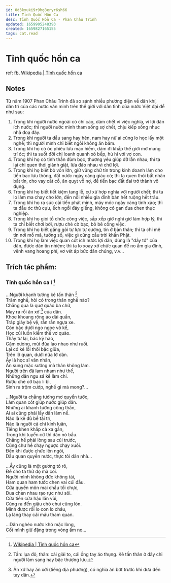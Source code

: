 ```yaml
---
id: 0d3kxuki9r9hg8eryr6sh66
title: Tỉnh Quốc Hồn Ca
desc: Tỉnh Quốc Hồn Ca - Phan Châu Trinh
updated: 1659905248393
created: 1659827165155
tags: cat.read
---
```

# Tỉnh quốc hồn ca

ref: [fb](https://www.facebook.com/groups/395853348109312/permalink/804300337264609/), [Wikipedia | Tỉnh quốc hồn ca](https://vi.wikipedia.org/wiki/T%E1%BB%89nh_qu%E1%BB%91c_h%E1%BB%93n_ca)

## Notes

Từ năm 1907 Phan Châu Trinh đã so sánh nhiều phương diện về dân khí, dân trí của các nước văn minh trên thế giới với dân tình của nước Việt đại để như sau:
1. Trong khi người nước ngoài có chí cao, dám chết vì việc nghĩa, vì lợi dân ích nước; thì người nước mình tham sống sợ chết, chịu kiếp sống nhục nhã đoạ đày.
2. Trong khi người ta dẫu sang hay hèn, nam hay nữ ai cũng lo học lấy một nghề; thì người mình chỉ biết ngồi không ăn bám.
3. Trong khi họ có óc phiêu lưu mạo hiểm, dám đi khắp thế giới mở mang trí óc; thì ta suốt đời chỉ loanh quanh xó bếp, hú hí với vợ con.
4. Trong khi họ có tinh thần đùm bọc, thương yêu giúp đỡ lẫn nhau; thì ta lại chỉ quen thói giành giật, lừa đảo nhau vì chữ lợi.
5. Trong khi họ biết bỏ vốn lớn, giữ vững chữ tín trong kinh doanh làm cho tiền bạc lưu thông, đất nước ngày càng giàu có; thì ta quen thói bất nhân bất tín, cho vay cắt cổ, ăn quỵt vỗ nợ, để tiền bạc đất đai trở thành vô dụng.
6. Trong khi họ biết tiết kiệm tang lễ, cư xử hợp nghĩa với người chết; thì ta lo làm ma chay cho lớn, đến nỗi nhiều gia đình bán hết ruộng hết trâu.
7. Trong khi họ ra sức cải tiến phát minh, máy móc ngày càng tinh xảo; thì ta đầu óc thủ cựu, ếch ngồi đáy giếng, không có gan đua chen thực nghiệp.
8. Trong khi họ giỏi tổ chức công việc, sắp xếp giờ nghỉ giờ làm hợp lý, thì ta chỉ biết chơi bời, rượu chè cờ bạc, bỏ bê công việc.
9. Trong khi họ biết gắng gỏi tự lực tự cường, tin ở bản thân; thì ta chỉ mê tín nơi mồ mả, tướng số, việc gì cũng cầu trời khấn Phật.
10. Trong khi họ làm việc quan cốt ích nước lợi dân, đúng là "đầy tớ" của dân, được dân tín nhiệm; thì ta lo xoay xở chức quan để no ấm gia đình, vênh vang hoang phí, vơ vét áp bức dân chúng, v.v...

## Trích tác phẩm: 

### Tỉnh quốc hồn ca I [^1]

...Người khanh tướng kẻ tấn thân [^2]  
Trăm nghề, hỏi có trong thân nghề nào?  
Chẳng qua là quơ quào ba chữ,  
May ra rồi ăn xớ [^3] của dân.  
Khoe khoang rộng áo dài quần,  
Tráp giày bệ vệ, rần rần ngựa xe.  
Còn bậc dưới ngo ngoe vô kể,  
Học cúi luồn kiếm thế vơ quào.  
Thầy tư lại, bác kỳ hào,  
Gặm xương, mút đũa lao nhao như ruồi.  
Lại có kẻ lôi thôi bậc giữa,  
Trên lỡ quan, dưới nữa lỡ dân.  
Ấy là học sĩ văn nhân,  
Ăn sung mặc sướng mà thân không làm.  
Người trên đã lam nham như thế,  
Những dân ngu sá kể làm chi.  
Rượu chè cờ bạc li bì,  
Sinh ra trộm cướp, nghề gì mà mong?...  

...Người ta chẳng tưởng mơ quyền tước,  
Làm quan cốt giúp nước giúp dân.  
Những ai khanh tướng công thần,  
Ai ai cũng phải lấy dân làm nề.  
Nào là kẻ đủ bề tài trí,  
Nào là người cả chí kinh luân,  
Tiếng khen khắp cả xa gần,  
Trong khi tuyển cử thì dân nó bầu.  
Chẳng hể phải lòng sau cúi trước,  
Cũng chư hề chạy ngược chạy xuôi.  
Đến khi được chức lên ngôi,  
Dẫu quan quyền nước, thực tôi dân nhà...  
  
...Ấy cũng là một gương tỏ rõ,  
Để cho ta thử đọ mà coi.  
Người mình không đức không tài,  
Ham quan ham tước chen vai cúi đầu.  
Cửa quyền môn mai chầu tối chực,  
Đua chen nhau rạo rực như sôi.  
Cửa tiền cửa hậu lăn vùi,  
Cùng ra đến giậu chó chui cũng lòn.  
Mình được rồi lo con lo cháu,  
Lạ làng thay cái máu tham quan.  

...Dân nghèo nước khó mặc lòng,  
Cốt mình giữ đặng trong vòng ấm no...  

[^1]: [Wikipedia | Tỉnh quốc hồn ca](https://vi.wikipedia.org/wiki/T%E1%BB%89nh_qu%E1%BB%91c_h%E1%BB%93n_ca)
[^2]: Tấn: lụa đỏ, thân: cái giải to, cái ống tay áo thụng. Kẻ tấn thân ở đây chỉ người làm sang hay bậc thượng lưu.
[^3]: Ăn xớ hay ăn xới (tiếng địa phương), có nghĩa ăn bớt trước khi đưa đến tay dân.